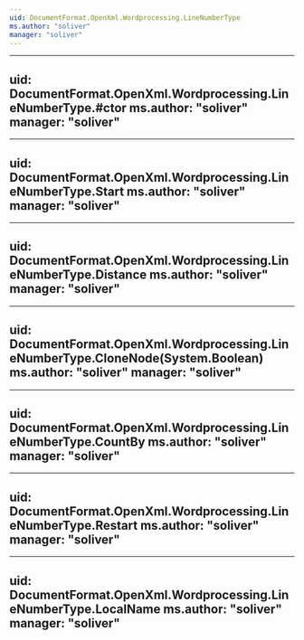 ```yaml
---
uid: DocumentFormat.OpenXml.Wordprocessing.LineNumberType
ms.author: "soliver"
manager: "soliver"
---
```


---
uid: DocumentFormat.OpenXml.Wordprocessing.LineNumberType.#ctor
ms.author: "soliver"
manager: "soliver"
---

---
uid: DocumentFormat.OpenXml.Wordprocessing.LineNumberType.Start
ms.author: "soliver"
manager: "soliver"
---

---
uid: DocumentFormat.OpenXml.Wordprocessing.LineNumberType.Distance
ms.author: "soliver"
manager: "soliver"
---

---
uid: DocumentFormat.OpenXml.Wordprocessing.LineNumberType.CloneNode(System.Boolean)
ms.author: "soliver"
manager: "soliver"
---

---
uid: DocumentFormat.OpenXml.Wordprocessing.LineNumberType.CountBy
ms.author: "soliver"
manager: "soliver"
---

---
uid: DocumentFormat.OpenXml.Wordprocessing.LineNumberType.Restart
ms.author: "soliver"
manager: "soliver"
---

---
uid: DocumentFormat.OpenXml.Wordprocessing.LineNumberType.LocalName
ms.author: "soliver"
manager: "soliver"
---
